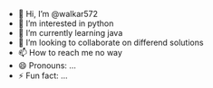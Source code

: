 - 👋 Hi, I’m @walkar572
- 👀 I’m interested in python
- 🌱 I’m currently learning java
- 💞️ I’m looking to collaborate on differend solutions
- 📫 How to reach me no way
- 😄 Pronouns: ...
- ⚡ Fun fact: ...

<!---
walkar572/walkar572 is a ✨ special ✨ repository because its `README.md` (this file) appears on your GitHub profile.
You can click the Preview link to take a look at your changes.
--->
